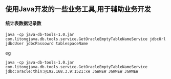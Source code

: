 ## 使用Java开发的一些业务工具,用于辅助业务开发

#### 统计表数据记录数
```
java -cp java-db-tools-1.0.jar com.litongjava.db.tools.service.GetOracleEmptyTableNameService jdbcUrl jdbcUser jdbcPassowrd tablespaceName
```
eg
````
java -cp java-db-tools-1.0.jar com.litongjava.db.tools.service.GetOracleEmptyTableNameService jdbc:oracle:thin:@192.168.3.9:1521:xe JGWNEW JGWNEW JGWNEW
````